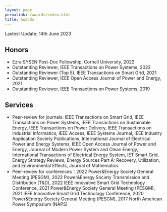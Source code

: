 ```yaml
---
layout: page
permalink: /awards/index.html
title: Awards
---
```

Lastest Update: 14th June 2023 

## Honors

- Ezra SYSEN Post-Doc Fellowship, Cornell University, 2022
- Outstanding Reviewer, IEEE Transactions on Power Systems, 2022
- Outstanding Reviewer (Top 5), IEEE Transactions on Smart Grid, 2021
- Outstanding Reviewer, IEEE Open Access Journal of Power and Energy, 2021
- Outstanding Reviewer, IEEE Transactions on Power Systems, 2019

## Services

- Peer-review for journals: IEEE Transactions on Smart Grid, IEEE Transactions on Power Systems, IEEE Transactions on Sustainable Energy, IEEE Transactions on Power Delivery, IEEE Transactions on Industrial Informatics, IEEE Access, IEEE Systems Journal, IEEE Industry Application Society Publications, International Journal of Electrical Power and Energy Systems, IEEE Open Access Journal of Power and Energy, Journal of Modern Power System and Clean Energy, International Transactions of Electrical Energy System, IET Smart Grid, Energy Strategy Reviews, Energy Sources Part A: Recovery, Utilization, and Environmental Effects, Journal of Mathematics
- Peer-review for conferences：2022 Power&Energy Society General Meeting (PESGM), 2022 Power&Energy Society Transmission and Distribution (T&D), 2022 IEEE Innovative Smart Grid Technology Conference, 2021 Power&Energy Society General Meeting (PESGM), 2021 IEEE Innovative Smart Grid Technology Conference, 2020 Power&Energy Society General Meeting (PESGM), 2017 North American Power Symposium (NAPS)


